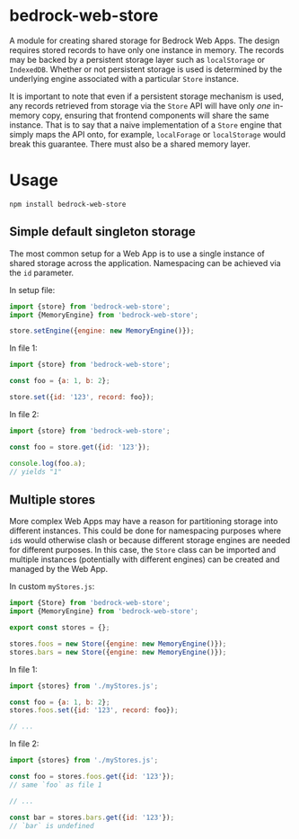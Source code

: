 # bedrock-web-store

A module for creating shared storage for Bedrock Web Apps. The design requires
stored records to have only one instance in memory. The records may be backed
by a persistent storage layer such as `localStorage` or `IndexedDB`. Whether
or not persistent storage is used is determined by the underlying engine
associated with a particular `Store` instance.

It is important to note that even if a persistent storage mechanism is used,
any records retrieved from storage via the `Store` API will have only *one*
in-memory copy, ensuring that frontend components will share the same
instance. That is to say that a naive implementation of a `Store` engine
that simply maps the API onto, for example, `localForage` or `localStorage`
would break this guarantee. There must also be a shared memory layer.

# Usage

```
npm install bedrock-web-store
```

## Simple default singleton storage

The most common setup for a Web App is to use a single instance of shared
storage across the application. Namespacing can be achieved via the `id`
parameter.

In setup file:

```js
import {store} from 'bedrock-web-store';
import {MemoryEngine} from 'bedrock-web-store';

store.setEngine({engine: new MemoryEngine()});
```

In file 1:

```js
import {store} from 'bedrock-web-store';

const foo = {a: 1, b: 2};

store.set({id: '123', record: foo});
```

In file 2:

```js
import {store} from 'bedrock-web-store';

const foo = store.get({id: '123'});

console.log(foo.a);
// yields "1"
```

## Multiple stores

More complex Web Apps may have a reason for partitioning storage into different
instances. This could be done for namespacing purposes where `id`s would
otherwise clash or because different storage engines are needed for different
purposes. In this case, the `Store` class can be imported and multiple
instances (potentially with different engines) can be created and managed by
the Web App.

In custom `myStores.js`:

```js
import {Store} from 'bedrock-web-store';
import {MemoryEngine} from 'bedrock-web-store';

export const stores = {};

stores.foos = new Store({engine: new MemoryEngine()});
stores.bars = new Store({engine: new MemoryEngine()});
```

In file 1:

```js
import {stores} from './myStores.js';

const foo = {a: 1, b: 2};
stores.foos.set({id: '123', record: foo});

// ...
```

In file 2:

```js
import {stores} from './myStores.js';

const foo = stores.foos.get({id: '123'});
// same `foo` as file 1

// ...

const bar = stores.bars.get({id: '123'});
// `bar` is undefined
```
